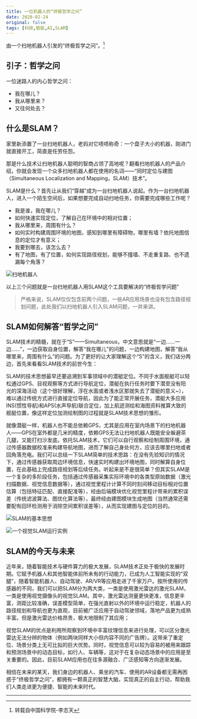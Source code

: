 ```yaml
---
title: 一位机器人的“终极哲学之问”
date: 2020-02-24
original: false
tags: [科技,智能,AI,SLAM]
---
```


由一个扫地机器人引发的“终极哲学之问”。[^1]

<!--more-->

## 引子：哲学之问
一位迷路人的内心哲学之问：
- 我在哪儿？
- 我从哪里来？
- 又往何处去？

## 什么是SLAM？

家里新添置了一台扫地机器人，老妈对它啧啧称奇：一个盘子大小的机器，刚进门就直接开工，简直是任劳任怨。

那是什么技术让扫地机器人聪明的智商占领了高地呢？翻看扫地机器人的产品介绍，你就会发现一个众多扫地机器人都在使用的名词——“同时定位与建图（Simultaneous Localization and Mapping，SLAM）技术”。

SLAM是什么？首先让从我们“穿越”成为一台扫地机器人说起。作为一台扫地机器人，进入一个陌生空间后，如果想要完成自动扫地任务，你需要完成哪些工作呢？

- 我是谁，我在哪儿？
 - 如何快速实现定位，了解自己在环境中的相对位置；
- 我从哪里来，周围有什么？
 - 如何实时构建周围环境的地图，感知到哪里有障碍物，哪里有墙？依托地图信息的定位才有意义；
- 我要到哪去，该怎么去？
 - 有了地图，有了位置，如何实现路径规划，能够不撞墙、不走重复路、也不遗漏每个角落？

![扫地机器人](//cdn.jsdelivr.net/gh/blleng/images@master/upload/1.gif)

以上三个问题就是一台扫地机器人用SLAM这个工具要解决的“终极哲学问题”

>严格来说，SLAM仅仅包含前两个问题，一些AR应用场景也没有包含路径规划问题，此处我们以扫地机器人引入SLAM问题，一并来讲。

## SLAM如何解答“哲学之问”

SLAM技术的精髓，就在于“S”——Simultaneous，中文意思就是“一边……一边……”，一边获取自身位置，解答“我在哪儿”的问题，一边构建地图，解答“我从哪里来，周围有什么”的问题。为了更好的让大家理解这个“S”的含义，我们话分两边，首先来看看SLAM技术的前世今生：

SLAM的技术思想最早还要追溯到军事领域中的潜艇定位。不同于水面舰艇可以轻松通过GPS、目视观察等方式进行导航定位，潜艇在执行任务时要下潜至没有阳光的深海活动（这个很好理解，浮在水面或者浅水区那就失去了潜艇的意义~），难以通过传统方式进行直接定位导航，因此为了能正常开展任务，潜艇大多应用INS(惯性导航)和APS(水声导航)联合定位，加上航迹测绘和海图资料推算大致的舰艇位置，像这样定位加测绘制图的过程就是SLAM技术思想的雏形。

就像潜艇一样，机器人也不能总依赖GPS，尤其是应用在室内场景下的扫地机器人——GPS在室外都是几米的精度，依赖GPS无法让扫地机器人既能安全躲避茶几腿，又能打扫沙发底。依托SLAM技术，它们可以自行观察和绘制周围环境，通过传感器数据校准来构建导航地图，进而了解自己身处何方，应该去哪里扫地或者回角落充电。我们可以总结一下SLAM简单的技术思路：在没有先验知识的情况下，通过传感器获取周边环境信息，快速实时构建出环境地图，同时解算自身位置，在此基础上完成路径规划等后续任务。听起来是不是很简单？但其实SLAM是一个复杂的多阶段任务，包括通过传感器采集实际环境中的各类型原始数据（激光扫描数据、视觉信息数据等），通过视觉里程计计算不同时刻间移动目标相对位置估算（包括特征匹配、直接配准等），经由后端模块优化视觉里程计带来的累积误差（传统滤波算法、图优化算法等），最终经由建图模块生成地图（当然通常还需要配有回环检测用于消除空间累积误差等），从而实现建图与定位的目的。

![SLAM的基本思想](//cdn.jsdelivr.net/gh/blleng/images@master/upload/3.webp)

![一个视觉SLAM运行实例](//cdn.jsdelivr.net/gh/blleng/images@master/upload/2.gif)

## SLAM的今天与未来

近年来，随着智能技术与硬件算力的极大发展，SLAM技术正处于极快的发展时期。它赋予机器人和其他智能体前所未有的行动能力，已成为人工智能实现的“双腿”，随着智能机器人、自动驾驶、AR/VR等应用走进了千家万户。按所使用的传感器的不同，我们可以把SLAM分为两大类，一类是使用激光雷达的激光SLAM，一类是使用视觉摄像头的视觉SLAM。其中，激光雷达测量更快更准，信息更丰富，测距比较准确，误差模型简单，在强光直射以外的环境中运行稳定，机器人的路径规划和导航也更为直观，目前被广泛应用于自动驾驶领域，落地产品更为成熟丰富。但是激光雷达价格昂贵，极大地限制了其应用；  

视觉SLAM的优点是利用所观察到环境中丰富纹理信息来进行处理，可以区分激光雷达无法分辨的物体（例如两块同样大小但内容不同的广告牌）。这带来了重定位、场景分类上无可比拟的巨大优势。同时，视觉信息可以较为容易的被用来跟踪和预测场景中的动态目标，如行人、车辆等，这对于在复杂动态场景中的应用是至关重要的。因此，目前SLAM应用也在往多源融合、广泛感知等方向逐渐发展。

相信在未来的某天，我们身边的机器人、乘坐的汽车、使用的AR设备都无需再困惑于“终极哲学之问”，都拥有一颗真正的智慧大脑，实现真正的自主行动，帮助我们人类走进更为便捷、智能的未来时代。

---
[^1]: 转载自中国科学院-李志天
